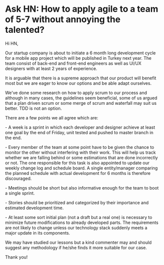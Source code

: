 # Ask HN: How to apply agile to a team of 5-7 without annoying the talented?

Hi HN,<p>Our startup company is about to initiate a 6 month long development cycle for a mobile app project which will be published in Turkey next year. The team consist of back-end and front-end engineers as well as UI&#x2F;UX designers with at least 2 years of experience.<p>It is arguable that there is a supreme approach that our product will benefit most but we are eager to know our options and be able adapt ourselves.<p>We&#x27;ve done some research on how to apply scrum to our process and although in many cases, the guidelines seem beneficial, some of us argued that a plan driven scrum or some merge of scrum and waterfall may suit us better. TDD is not an option.<p>There are a few points we all agree which are:<p>- A week is a sprint in which each developer and designer achieve at least one goal by the end of Friday, unit tested and pushed to master branch in the end.<p>- Every member of the team at some point have to be given the chance to monitor the other without interfering with their work. This will help us track whether we are falling behind or some estimations that are done incorrectly or not. The one responsible for this task is also appointed to update our weekly change log and schedule board. A single entity&#x2F;manager comparing the planned schedule with actual development for 6 months is therefore discouraged.<p>- Meetings should be short but also informative enough for the team to boot a single sprint.<p>- Stories should be prioritized and categorized by their importance and estimated development time.<p>- At least some sort initial plan (not a draft but a real one) is necessary to minimize future modifications to already developed parts. The requirements are not likely to change unless our technology stack suddenly meets a major update in its components.<p>We may have studied our lessons but a kind commenter may and should suggest any methodology if he&#x2F;she finds it more suitable for our case.<p>Thank you!
